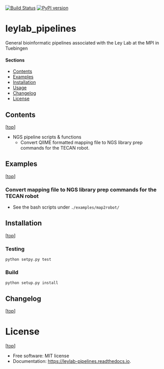 [![Build Status](https://travis-ci.org/leylabmpi/leylab_pipelines.svg?branch=master)](https://travis-ci.org/leylabmpi/leylab_pipelines)
[![PyPI version](https://badge.fury.io/py/leylab_pipelines.svg)](http://badge.fury.io/py/leylab_pipelines)

leylab_pipelines
=================

 General bioinformatic pipelines associated with the Ley Lab at the MPI in Tuebingen


#### Sections

- [Contents](#contents)
- [Examples](#examples)
- [Installation](#installation)
- [Usage](#usage)
- [Changelog](#changelog)
- [License](#license)


## Contents

[[top](#sections)]

* NGS pipeline scripts & functions
  * Convert QIIME formatted mapping file to NGS library prep commands for the TECAN robot. 

## Examples

[[top](#sections)]

### Convert mapping file to NGS library prep commands for the TECAN robot

* See the bash scripts under `./examples/map2robot/`


## Installation

[[top](#sections)]

### Testing

`python setpy.py test`

### Build

`python setup.py install`


## Changelog

[[top](#sections)]


# License

[[top](#sections)]

* Free software: MIT license
* Documentation: https://leylab-pipelines.readthedocs.io.

